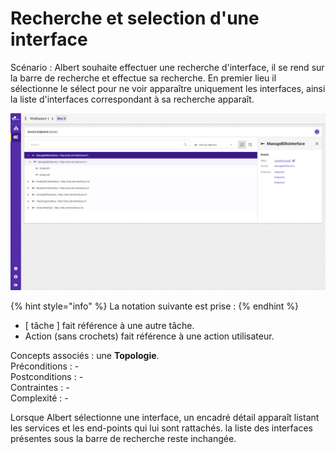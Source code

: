 # Recherche et selection d'une interface

Scénario : Albert souhaite effectuer une recherche d'interface, il se rend sur la barre de recherche et effectue sa recherche. En premier lieu il sélectionne le sélect pour ne voir apparaître uniquement les interfaces, ainsi la liste d'interfaces correspondant à sa recherche apparaît.

![](../../.gitbook/assets/service-endpoints-detail-interface-selected.png)

{% hint style="info" %}
La notation suivante est prise :
{% endhint %}

* \[ tâche \] fait référence à une autre tâche.
* Action \(sans crochets\) fait référence à une action utilisateur.

Concepts associés : une **Topologie**.  
Préconditions : -  
Postconditions : -  
Contraintes : -  
Complexité : -

Lorsque Albert sélectionne une interface, un encadré détail apparaît listant les services et les end-points qui lui sont rattachés. la liste des interfaces présentes sous la barre de recherche reste inchangée.


